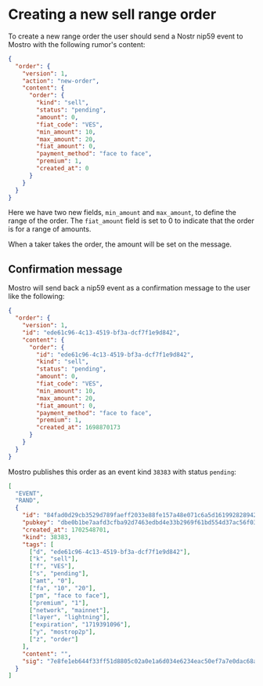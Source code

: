 # Creating a new sell range order

To create a new range order the user should send a Nostr nip59 event to Mostro with the following rumor's content:

```json
{
  "order": {
    "version": 1,
    "action": "new-order",
    "content": {
      "order": {
        "kind": "sell",
        "status": "pending",
        "amount": 0,
        "fiat_code": "VES",
        "min_amount": 10,
        "max_amount": 20,
        "fiat_amount": 0,
        "payment_method": "face to face",
        "premium": 1,
        "created_at": 0
      }
    }
  }
}
```

Here we have two new fields, `min_amount` and `max_amount`, to define the range of the order. The `fiat_amount` field is set to 0 to indicate that the order is for a range of amounts.

When a taker takes the order, the amount will be set on the message.

## Confirmation message

Mostro will send back a nip59 event as a confirmation message to the user like the following:

```json
{
  "order": {
    "version": 1,
    "id": "ede61c96-4c13-4519-bf3a-dcf7f1e9d842",
    "content": {
      "order": {
        "id": "ede61c96-4c13-4519-bf3a-dcf7f1e9d842",
        "kind": "sell",
        "status": "pending",
        "amount": 0,
        "fiat_code": "VES",
        "min_amount": 10,
        "max_amount": 20,
        "fiat_amount": 0,
        "payment_method": "face to face",
        "premium": 1,
        "created_at": 1698870173
      }
    }
  }
}
```

Mostro publishes this order as an event kind `38383` with status `pending`:

```json
[
  "EVENT",
  "RAND",
  {
    "id": "84fad0d29cb3529d789faeff2033e88fe157a48e071c6a5d1619928289420e31",
    "pubkey": "dbe0b1be7aafd3cfba92d7463edbd4e33b2969f61bd554d37ac56f032e13355a",
    "created_at": 1702548701,
    "kind": 38383,
    "tags": [
      ["d", "ede61c96-4c13-4519-bf3a-dcf7f1e9d842"],
      ["k", "sell"],
      ["f", "VES"],
      ["s", "pending"],
      ["amt", "0"],
      ["fa", "10", "20"],
      ["pm", "face to face"],
      ["premium", "1"],
      ["network", "mainnet"],
      ["layer", "lightning"],
      ["expiration", "1719391096"],
      ["y", "mostrop2p"],
      ["z", "order"]
    ],
    "content": "",
    "sig": "7e8fe1eb644f33ff51d8805c02a0e1a6d034e6234eac50ef7a7e0dac68a0414f7910366204fa8217086f90eddaa37ded71e61f736d1838e37c0b73f6a16c4af2"
  }
]
```
